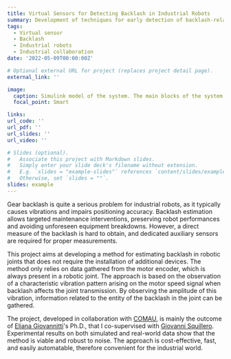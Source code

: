 ```yaml
---
title: Virtual Sensors for Detecting Backlash in Industrial Robots
summary: Development of techniques for early detection of backlash-related issues in robots, starting from available measurements.
tags:
  - Virtual sensor
  - Backlash
  - Industrial robots
  - Industrial collaboration
date: '2022-05-09T00:00:00Z'

# Optional external URL for project (replaces project detail page).
external_link: ''

image:
  caption: Simulink model of the system. The main blocks of the system and their interconnections are showed in (a), while details about motor and link blocks are reported in (b) and (c) respectively. Taken from Giovannitti et al., 2022.
  focal_point: Smart

links:
url_code: ''
url_pdf: ''
url_slides: ''
url_video: ''

# Slides (optional).
#   Associate this project with Markdown slides.
#   Simply enter your slide deck's filename without extension.
#   E.g. `slides = "example-slides"` references `content/slides/example-slides.md`.
#   Otherwise, set `slides = ""`.
slides: example
---
```

Gear backlash is quite a serious problem for industrial robots, as it typically causes vibrations and impairs positioning accuracy. Backlash estimation allows targeted maintenance interventions, preserving robot performances and avoiding unforeseen equipment breakdowns. However, a direct measure of the backlash is hard to obtain, and dedicated auxiliary sensors are required for proper measurements.

This project aims at developing a method for estimating backlash in robotic joints that does not require the installation of additional devices. The method only relies on data gathered from the motor encoder, which is always present in a robotic joint. The approach is based on the observation of a characteristic vibration pattern arising on the motor speed signal when backlash affects the joint transmission. By observing the amplitude of this vibration, information related to the entity of the backlash in the joint can be gathered.

The project, developed in collaboration with [COMAU](https://www.comau.com/), is mainly the outcome of [Eliana Giovannitti](https://www.linkedin.com/in/elianagiovannitti/)'s Ph.D., that I co-supervised with [Giovanni Squillero](https://staff.polito.it/giovanni.squillero/). Experimental results on both simulated and real-world data show that the method is viable and robust to noise. The approach is cost-effective, fast, and easily automatable, therefore convenient for the industrial world.

